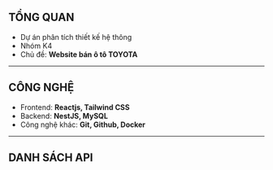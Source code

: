 ## TỔNG QUAN
- Dự án phân tích thiết kế hệ thông
- Nhóm K4
- Chủ đề: **Website bán ô tô TOYOTA**
---
## CÔNG NGHỆ
- Frontend: **Reactjs, Tailwind CSS**
- Backend: **NestJS, MySQL**
- Công nghệ khác: **Git, Github, Docker**
---
## DANH SÁCH API
